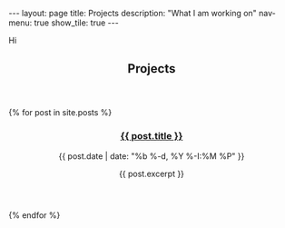 --- layout: page title: Projects description: "What I am working on" nav-menu: true show_tile: true ---
<!-- Main -->
<div id="main" class="alt">
    <div class="card-layouts">
        <div class="card">Hi</div>
    </div>
    <!-- One -->
    <section id="one">
        <div class="inner">
            <header class="major">
                <h1>Projects</h1>
            </header>
            <article>{% for post in site.posts %}
                <span class="image">
                      <img src="{{ post.image }}" alt="" />
                    </span>
                <header class="major">
                    <h3><a href="{{ post.url  | relative_url }}" class="link">{{ post.title }}</a></h3>
                    <p>{{ post.date | date: "%b %-d, %Y %-I:%M %P" }}</p>
                    <p>{{ post.excerpt }}</p>
                </header>{% endfor %}
            </article>
        </div>
    </section>
</div>